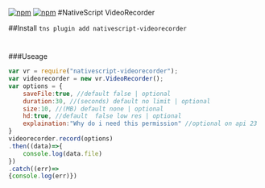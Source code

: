 [![npm](https://img.shields.io/npm/v/nativescript-videorecorder.svg)](https://www.npmjs.com/package/nativescript-videorecorder)
[![npm](https://img.shields.io/npm/dt/nativescript-videorecorder.svg?label=npm%20downloads)](https://www.npmjs.com/package/nativescript-videorecorder)
#NativeScript VideoRecorder

##Install
`tns plugin add nativescript-videorecorder`

#

###Useage

```js
var vr = require("nativescript-videorecorder");
var videorecorder = new vr.VideoRecorder();
var options = {
    saveFile:true, //default false | optional
    duration:30, //(seconds) default no limit | optional
    size:10, //(MB) default none | optional
    hd:true, //default  false low res | optional
    explaination:"Why do i need this permission" //optional on api 23
}
videorecorder.record(options)
.then((data)=>{
    console.log(data.file)
})
.catch((err)=>
{console.log(err)})
```
